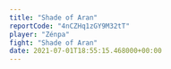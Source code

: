 ```yaml
---
title: "Shade of Aran"
reportCode: "4nCZHq1zGY9M32tT"
player: "Zénpa"
fight: "Shade of Aran"
date: 2021-07-01T18:55:15.468000+00:00
---
```

